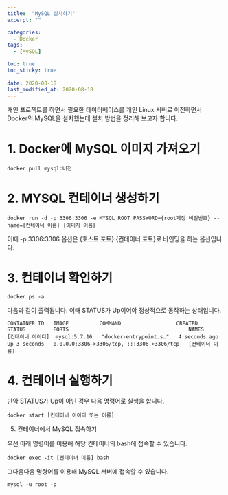```yaml
---
title:  "MySQL 설치하기" 
excerpt: ""

categories:
  - Docker
tags:
  - [MySQL]

toc: true
toc_sticky: true
 
date: 2020-08-18
last_modified_at: 2020-08-18
---
```


개인 프로젝트를 하면서 필요한 데이터베이스를 개인 Linux 서버로 이전하면서 Docker의 MySQL을 설치했는데 설치 방법을 정리해 보고자 합니다.

# 1. Docker에 MySQL 이미지 가져오기

```text
docker pull mysql:버전
```

# 2. MYSQL 컨테이너 생성하기

```text
docker run -d -p 3306:3306 -e MYSQL_ROOT_PASSWORD={root계정 비밀번호} --name={컨테이너 이름} {이미지 이름}
```

이때 -p 3306:3306 옵션은 {호스트 포트}:{컨테이너 포트}로 바인딩을 하는 옵션입니다.


# 3. 컨테이너 확인하기

```text
docker ps -a
```

다음과 같이 출력됩니다. 이때 STATUS가 Up이어야 정상적으로 동작하는 상태입니다.

```text
CONTAINER ID   IMAGE          COMMAND                  CREATED         STATUS         PORTS                                       NAMES
[컨테이너 아이디]  mysql:5.7.16   "docker-entrypoint.s…"   4 seconds ago   Up 3 seconds   0.0.0.0:3306->3306/tcp, :::3306->3306/tcp   [컨테이너 이름]
```

# 4. 컨테이너 실행하기

만약 STATUS가 Up이 아닌 경우 다음 명령어로 실행을 합니다.

```text
docker start [컨테이너 아이디 또는 이름]
```

5. 컨테이너에서 MySQL 접속하기

우선 아래 명령어를 이용해 해당 컨테이너의 bash에 접속할 수 있습니다.

```text
docker exec -it [컨테이너 이름] bash
```

그다음다음 명령어를 이용해 MySQL 서버에 접속할 수 있습니다.

```text
mysql -u root -p
```